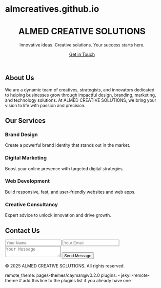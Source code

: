 # almcreatives.github.io
<html lang="en">
<head>
    <meta charset="UTF-8">
    <meta name="viewport" content="width=device-width, initial-scale=1.0">
    <title>ALMED CREATIVE SOLUTIONS</title>
    <link href="https://fonts.googleapis.com/css2?family=Poppins:wght@300;500;700&display=swap" rel="stylesheet">
    <link rel="stylesheet" href="style.css">
</head>
<body>

<header class="hero">
    <div class="container">
        <h1>ALMED CREATIVE SOLUTIONS</h1>
        <p>Innovative ideas. Creative solutions. Your success starts here.</p>
        <a href="#contact" class="btn">Get in Touch</a>
    </div>
</header>

<section class="about">
    <div class="container">
        <h2>About Us</h2>
        <p>We are a dynamic team of creatives, strategists, and innovators dedicated to helping businesses grow through impactful design, branding, marketing, and technology solutions. At ALMED CREATIVE SOLUTIONS, we bring your vision to life with passion and precision.</p>
    </div>
</section>

<section class="services">
    <div class="container">
        <h2>Our Services</h2>
        <div class="service-list">
            <div class="service">
                <h3>Brand Design</h3>
                <p>Create a powerful brand identity that stands out in the market.</p>
            </div>
            <div class="service">
                <h3>Digital Marketing</h3>
                <p>Boost your online presence with targeted digital strategies.</p>
            </div>
            <div class="service">
                <h3>Web Development</h3>
                <p>Build responsive, fast, and user-friendly websites and web apps.</p>
            </div>
            <div class="service">
                <h3>Creative Consultancy</h3>
                <p>Expert advice to unlock innovation and drive growth.</p>
            </div>
        </div>
    </div>
</section>

<section class="contact" id="contact">
    <div class="container">
        <h2>Contact Us</h2>
        <form action=" https://formspree.io/f/YOUREMAIL @example.com" method="POST">
            <input type="text" name="name" placeholder="Your Name" required>
            <input type="email" name="email" placeholder="Your Email" required>
            <textarea name="message" placeholder="Your Message" required></textarea>
            <button type="submit" class="btn">Send Message</button>
        </form>
    </div>
</section>

<footer>
    <div class="container">
        <p>&copy; 2025 ALMED CREATIVE SOLUTIONS. All rights reserved.</p>
    </div>
</footer>

</body>
</html>
remote_theme: pages-themes/cayman@v0.2.0
plugins:
- jekyll-remote-theme # add this line to the plugins list if you already have one
